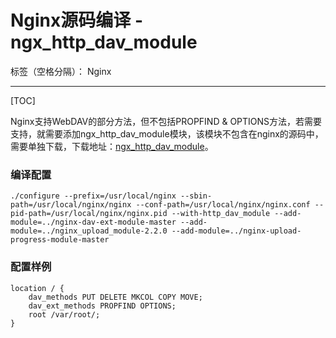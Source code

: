 # Nginx源码编译 - ngx_http_dav_module

标签（空格分隔）： Nginx

---
[TOC]

Nginx支持WebDAV的部分方法，但不包括PROPFIND & OPTIONS方法，若需要支持，就需要添加ngx_http_dav_module模块，该模块不包含在nginx的源码中，需要单独下载，下载地址：[ngx_http_dav_module](https://github.com/arut/nginx-dav-ext-module)。

### 编译配置
```
./configure --prefix=/usr/local/nginx --sbin-path=/usr/local/nginx/nginx --conf-path=/usr/local/nginx/nginx.conf --pid-path=/usr/local/nginx/nginx.pid --with-http_dav_module --add-module=../nginx-dav-ext-module-master --add-module=../nginx_upload_module-2.2.0 --add-module=../nginx-upload-progress-module-master
```

### 配置样例
```
location / {
    dav_methods PUT DELETE MKCOL COPY MOVE;
    dav_ext_methods PROPFIND OPTIONS;
    root /var/root/;
}
```
